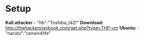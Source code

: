# Setup

**Kali attacker** - "hb":"Toshiba_t42!" **Download:** http://thehackerplaybook.com/get.php?type=THP-vm
**Ubuntu** - "naruto":"ramen4life"